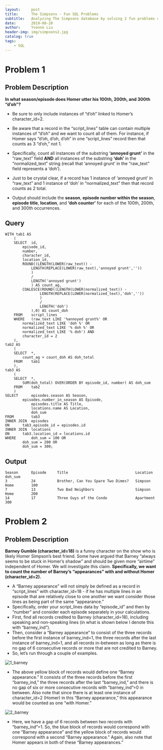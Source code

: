 ```yaml
---
layout:     post
title:      The Simpsons - Fun SQL Problems
subtitle:   Analyzing The Simpsons database by solving 2 fun problems using SQL
date:       2019-08-20
author:     Yvonne Liu
header-img: img/simpsons2.jpg
catalog: true
tags:
    - SQL
---
```


# Problem 1

## Problem Description

**In what season/episode does Homer utter his 100th, 200th, and 300th “d’oh”?**  

* Be sure to only include instances of “d’oh” linked to Homer’s character_id=2.  

* Be aware that a record in the “script_lines” table can contain multiple instances of “d’oh” and we want to count all of them.  For instance, if Homer says “d’oh, d’oh, d’oh” in one “script_lines” record then that counts as 3 “d’oh,” not 1.  

* Specifically, count all instances of the substring **‘annoyed grunt’** in the “raw_text” field **AND** all instances of the substring **‘doh’** in the “normalized_text” string (recall that ‘annoyed grunt’ in the “raw_text” field represents a ‘doh’).  

* Just to be crystal clear, if a record has 1 instance of ‘annoyed grunt’ in “raw_text” and 1 instance of ‘doh’ in “normalized_text” then that record counts as 2 total.  

* Output should include the **season**, **episode number within the season**, **episode title**, **location**, and **‘doh counter’** for each of the 100th, 200th, and 300th occurrences.

## Query

```
WITH tab1 AS
	(
	SELECT	id,
		episode_id,
		number, 
		character_id,
		location_id,
		ROUND((LENGTH(LOWER(raw_text)) - 
			LENGTH(REPLACE(LOWER(raw_text),'annoyed grunt',''))
			) 
			/ 
			LENGTH('annoyed grunt')        
			) AS count_ag,
		COALESCE(ROUND((LENGTH(LOWER(normalized_text)) - 
				LENGTH(REPLACE(LOWER(normalized_text),'doh',''))
				) 
				/ 
				LENGTH('doh')
			),0) AS count_doh
	FROM	script_lines
	WHERE	(raw_text LIKE '%annoyed grunt%' OR
		normalized_text LIKE 'doh %' OR
		normalized_text LIKE '% doh %' OR
		normalized_text LIKE '% doh') AND
		character_id = 2
	),
tab2 AS
	(		
	SELECT	*,
		count_ag + count_doh AS doh_total
	FROM	tab1
	),
tab3 AS
	(
	SELECT	*,
		SUM(doh_total) OVER(ORDER BY episode_id, number) AS doh_sum
	FROM	tab2
	)
SELECT		episodes.season AS Season,
		episodes.number_in_season AS Episode,
        	episodes.title AS Title,
        	locations.name AS Location,
        	doh_sum
FROM		tab3
INNER JOIN	episodes
ON		tab3.episode_id = episodes.id
INNER JOIN	locations
ON		tab3.location_id = locations.id
WHERE		doh_sum = 100 OR
		doh_sum = 200 OR
		doh_sum = 300;

```

## Output
```
Season      Episode     Title                               Location            doh_sum
3           24          Brother, Can You Spare Two Dimes?   Simpson Home        100
7           13          Two Bad Neighbors                   Simpson Home        200
14          17          Three Guys of the Condo             Apartment           300
```

# Problem 2

## Problem Description

**Barney Gumble (character_id=18)** is a funny character on the show who is likely Homer Simpson’s best friend.  Some have argued that Barney “always seems to be stuck in Homer’s shadow” and should be given more “airtime” independent of Homer.  We will investigate this claim.  **Specifically, we want to count the number of Barney’s “appearances” with and without Homer (character_id=2).**  

* A “Barney appearance” will not simply be defined as a record in “script_lines” with character_id=18 - if he has multiple lines in an episode that are relatively close to one another we want consider those lines as being part of the same “appearance.”  
* Specifically, order your script_lines data by “episode_id” and then by “number” and consider each episode separately in your calculations.  
* First, find all records credited to Barney (character_id=18), including speaking and non-speaking lines (in what is shown below I denote this with “barney_ind”).  
* Then, consider a “Barney appearance” to consist of the three records before the first instance of barney_ind=1, the three records after the last instance of barney_ind=1, and all records in-between as long as there is no gap of 6 consecutive records or more that are not credited to Barney.  
* So, let’s run through a couple of examples. 

![1_barney](https://user-images.githubusercontent.com/78829814/110739586-4bda7000-81e6-11eb-8c41-d9329a59b55d.jpg)

* The above yellow block of records would define one “Barney appearance.”  It consists of the three records before the first “barney_ind,” the three records after the last “barney_ind,” and there is no gap of six or more consecutive records with “barney_ind”=0 in between.  Also note that since there is at least one instance of character_id=2 (Homer) in this “Barney appearance,” this appearance would be counted as one “with Homer.” 


![2_barney](https://user-images.githubusercontent.com/78829814/110739620-63195d80-81e6-11eb-9ddf-28ce4de19bf1.jpg)

* Here, we have a gap of 6 records between two records with “barney_ind”=1.  So, the blue block of records would correspond with one “Barney appearance” and the yellow block of records would correspond with a second “Barney appearance.”  Again, also note that Homer appears in both of these “Barney appearances.”
